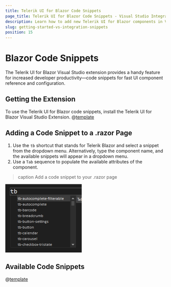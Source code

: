 ```yaml
---
title: Telerik UI for Blazor Code Snippets
page_title: Telerik UI for Blazor Code Snippets - Visual Studio Integration
description: Learn how to add new Telerik UI for Blazor components in Visual Studio by using the code snippet templates provided by the Telerik Visual Studio extensions.
slug: getting-started-vs-integration-snippets
position: 15
---
```



# Blazor Code Snippets

The Telerik UI for Blazor Visual Studio extension provides a handy feature for increased developer productivity—code snippets for fast UI component reference and configuration. 

## Getting the Extension

To use the Telerik UI for Blazor code snippets, install the Telerik UI for Blazor Visual Studio Extension. @[template](/_contentTemplates/common/general-info.md#vsx-download)

## Adding a Code Snippet to a .razor Page

1. Use the `tb` shortcut that stands for Telerik Blazor and select a snippet from the dropdown menu. Alternatively, type the component name, and the available snippets will appear in a dropdown menu. 
1. Use a `Tab` sequence to populate the available attributes of the component.

>caption Add a code snippet to your .razor page

![add a code snippet](images/snippets.png)

## Available Code Snippets

@[template](/_contentTemplates/common/general-info.md#code-snippets-table)
